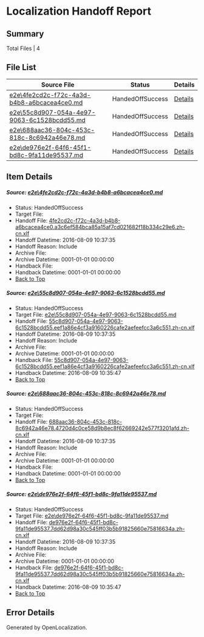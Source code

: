 # <a name='report-top'></a> Localization Handoff Report

## Summary
 Total Files | 4

## File List
 Source File | Status | Details 
 ----------- | ------ | ------- 
 [e2e\4fe2cd2c-f72c-4a3d-b4b8-a6bcacea4ce0.md](https://github.com/OpenLocalizationTestOrg/oltest/blob/cd06b1cc81f69bb47b436400cc195a683280802d/e2e/4fe2cd2c-f72c-4a3d-b4b8-a6bcacea4ce0.md) | HandedOffSuccess | [Details](#6e7d94e9b7e360d323a092cc4b0b900cdf47606e2)
 [e2e\55c8d907-054a-4e97-9063-6c1528bcdd55.md](https://github.com/OpenLocalizationTestOrg/oltest/blob/b0018173d04a87952541cc6229cfe467831e5746/e2e/55c8d907-054a-4e97-9063-6c1528bcdd55.md) | HandedOffSuccess | [Details](#d724e1d1b657830436f77342cd4b49aa2c5381d73)
 [e2e\688aac36-804c-453c-818c-8c6942a46e78.md](https://github.com/OpenLocalizationTestOrg/oltest/blob/cd06b1cc81f69bb47b436400cc195a683280802d/e2e/688aac36-804c-453c-818c-8c6942a46e78.md) | HandedOffSuccess | [Details](#080baed2a94ff1b95083e6e786e272a06865365b5)
 [e2e\de976e2f-64f6-45f1-bd8c-9fa11de95537.md](https://github.com/OpenLocalizationTestOrg/oltest/blob/b0018173d04a87952541cc6229cfe467831e5746/e2e/de976e2f-64f6-45f1-bd8c-9fa11de95537.md) | HandedOffSuccess | [Details](#7ae3e81415a6338a6d688645095151d338ad17926)

## Item Details
##### <a name='6e7d94e9b7e360d323a092cc4b0b900cdf47606e2'></a> Source: [e2e\4fe2cd2c-f72c-4a3d-b4b8-a6bcacea4ce0.md](https://github.com/OpenLocalizationTestOrg/oltest/blob/cd06b1cc81f69bb47b436400cc195a683280802d/e2e/4fe2cd2c-f72c-4a3d-b4b8-a6bcacea4ce0.md)
* Status: HandedOffSuccess
* Target File: 
* Handoff File: [4fe2cd2c-f72c-4a3d-b4b8-a6bcacea4ce0.a3c6ef584bca85a15af7cd021682f18b334c29e6.zh-cn.xlf](https://github.com/OpenLocalizationTestOrg/olhandoff-e2e/blob/b0e19c7c81387b3fda78fd0909592da4e7fd197f/ol-handoff/OpenLocalizationTestOrg/ol-test-zhcn/ci/low/4fe2cd2c-f72c-4a3d-b4b8-a6bcacea4ce0.a3c6ef584bca85a15af7cd021682f18b334c29e6.zh-cn.xlf)
* Handoff Datetime: 2016-08-09 10:37:35
* Handoff Reason: Include
* Archive File: 
* Archive Datetime: 0001-01-01 00:00:00
* Handback File: 
* Handback Datetime: 0001-01-01 00:00:00
* [Back to Top](#report-top)

##### <a name='d724e1d1b657830436f77342cd4b49aa2c5381d73'></a> Source: [e2e\55c8d907-054a-4e97-9063-6c1528bcdd55.md](https://github.com/OpenLocalizationTestOrg/oltest/blob/b0018173d04a87952541cc6229cfe467831e5746/e2e/55c8d907-054a-4e97-9063-6c1528bcdd55.md)
* Status: HandedOffSuccess
* Target File: [e2e\55c8d907-054a-4e97-9063-6c1528bcdd55.md](https://github.com/OpenLocalizationTestOrg/ol-test-zhcn/blob/86aa45f08667d46a6332ee7c94d213eb3e7032ae/e2e/55c8d907-054a-4e97-9063-6c1528bcdd55.md)
* Handoff File: [55c8d907-054a-4e97-9063-6c1528bcdd55.eef1a86e4cf3a9160226cafe2aefeefcc3a6c551.zh-cn.xlf](https://github.com/OpenLocalizationTestOrg/olhandoff-e2e/blob/b0e19c7c81387b3fda78fd0909592da4e7fd197f/ol-handoff/OpenLocalizationTestOrg/ol-test-zhcn/ci/low/55c8d907-054a-4e97-9063-6c1528bcdd55.eef1a86e4cf3a9160226cafe2aefeefcc3a6c551.zh-cn.xlf)
* Handoff Datetime: 2016-08-09 10:37:35
* Handoff Reason: Include
* Archive File: 
* Archive Datetime: 0001-01-01 00:00:00
* Handback File: [55c8d907-054a-4e97-9063-6c1528bcdd55.eef1a86e4cf3a9160226cafe2aefeefcc3a6c551.zh-cn.xlf](https://github.com/OpenLocalizationTestOrg/olhandback-e2e/blob/4ec0347bab7bea0e875a27194334017bfb7ddde5/ol-handback/OpenLocalizationTestOrg/ol-test-zhcn/ci/high/55c8d907-054a-4e97-9063-6c1528bcdd55.eef1a86e4cf3a9160226cafe2aefeefcc3a6c551.zh-cn.xlf)
* Handback Datetime: 2016-08-09 10:35:47
* [Back to Top](#report-top)

##### <a name='080baed2a94ff1b95083e6e786e272a06865365b5'></a> Source: [e2e\688aac36-804c-453c-818c-8c6942a46e78.md](https://github.com/OpenLocalizationTestOrg/oltest/blob/cd06b1cc81f69bb47b436400cc195a683280802d/e2e/688aac36-804c-453c-818c-8c6942a46e78.md)
* Status: HandedOffSuccess
* Target File: 
* Handoff File: [688aac36-804c-453c-818c-8c6942a46e78.4720d4c0ce58d9b8ec8f62669242e577f3201afd.zh-cn.xlf](https://github.com/OpenLocalizationTestOrg/olhandoff-e2e/blob/b0e19c7c81387b3fda78fd0909592da4e7fd197f/ol-handoff/OpenLocalizationTestOrg/ol-test-zhcn/ci/low/688aac36-804c-453c-818c-8c6942a46e78.4720d4c0ce58d9b8ec8f62669242e577f3201afd.zh-cn.xlf)
* Handoff Datetime: 2016-08-09 10:37:35
* Handoff Reason: Include
* Archive File: 
* Archive Datetime: 0001-01-01 00:00:00
* Handback File: 
* Handback Datetime: 0001-01-01 00:00:00
* [Back to Top](#report-top)

##### <a name='7ae3e81415a6338a6d688645095151d338ad17926'></a> Source: [e2e\de976e2f-64f6-45f1-bd8c-9fa11de95537.md](https://github.com/OpenLocalizationTestOrg/oltest/blob/b0018173d04a87952541cc6229cfe467831e5746/e2e/de976e2f-64f6-45f1-bd8c-9fa11de95537.md)
* Status: HandedOffSuccess
* Target File: [e2e\de976e2f-64f6-45f1-bd8c-9fa11de95537.md](https://github.com/OpenLocalizationTestOrg/ol-test-zhcn/blob/86aa45f08667d46a6332ee7c94d213eb3e7032ae/e2e/de976e2f-64f6-45f1-bd8c-9fa11de95537.md)
* Handoff File: [de976e2f-64f6-45f1-bd8c-9fa11de95537.7dd62d98a30c545ff03b5b91825660e75816634a.zh-cn.xlf](https://github.com/OpenLocalizationTestOrg/olhandoff-e2e/blob/b0e19c7c81387b3fda78fd0909592da4e7fd197f/ol-handoff/OpenLocalizationTestOrg/ol-test-zhcn/ci/low/de976e2f-64f6-45f1-bd8c-9fa11de95537.7dd62d98a30c545ff03b5b91825660e75816634a.zh-cn.xlf)
* Handoff Datetime: 2016-08-09 10:37:35
* Handoff Reason: Include
* Archive File: 
* Archive Datetime: 0001-01-01 00:00:00
* Handback File: [de976e2f-64f6-45f1-bd8c-9fa11de95537.7dd62d98a30c545ff03b5b91825660e75816634a.zh-cn.xlf](https://github.com/OpenLocalizationTestOrg/olhandback-e2e/blob/4ec0347bab7bea0e875a27194334017bfb7ddde5/ol-handback/OpenLocalizationTestOrg/ol-test-zhcn/ci/high/de976e2f-64f6-45f1-bd8c-9fa11de95537.7dd62d98a30c545ff03b5b91825660e75816634a.zh-cn.xlf)
* Handback Datetime: 2016-08-09 10:35:47
* [Back to Top](#report-top)


## Error Details

Generated by OpenLocalization.
